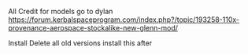 All Credit for models go to dylan 
https://forum.kerbalspaceprogram.com/index.php?/topic/193258-110x-provenance-aerospace-stockalike-new-glenn-mod/


Install
Delete all old versions install this after
